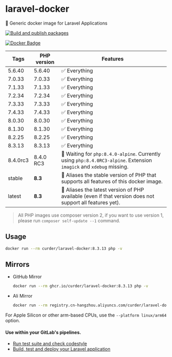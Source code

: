 # laravel-docker

🐳 Generic docker image for Laravel Applications

[![Build and publish packages](https://github.com/curder/laravel-docker/actions/workflows/packages.yml/badge.svg?branch=master)](https://github.com/curder/laravel-docker/actions/workflows/packages.yml)

[![Docker Badge](https://img.shields.io/docker/pulls/curder/laravel-docker)](https://hub.docker.com/r/curder/laravel-docker/)

| Tags     | PHP version | Features                                                                                                            |
|----------|-------------|---------------------------------------------------------------------------------------------------------------------|
| 5.6.40   | 5.6.40      | ✅ Everything                                                                                                        |
| 7.0.33   | 7.0.33      | ✅ Everything                                                                                                        |
| 7.1.33   | 7.1.33      | ✅ Everything                                                                                                        |
| 7.2.34   | 7.2.34      | ✅ Everything                                                                                                        |
| 7.3.33   | 7.3.33      | ✅ Everything                                                                                                        |
| 7.4.33   | 7.4.33      | ✅ Everything                                                                                                        |
| 8.0.30   | 8.0.30      | ✅ Everything                                                                                                        |
| 8.1.30   | 8.1.30      | ✅ Everything                                                                                                        |
| 8.2.25   | 8.2.25      | ✅ Everything                                                                                                        |
| 8.3.13   | 8.3.13      | ✅ Everything                                                                                                        |
| 8.4.0rc3 | 8.4.0 RC3   | 🚧 Waiting for `php:8.4.0-alpine`. Currently using `php:8.4.0RC3-alpine`. Extension `imagick` and `xdebug` missing. |
| stable   | **8.3**     | 🔗 Aliases the stable version of PHP that supports all features of this docker image.                               |
| latest   | **8.3**     | 🔗 Aliases the latest version of PHP available (even if that version does not support all features yet).            |                            

> All PHP images use composer version 2, if you want to use version 1, please run `composer self-update --1` command.

## Usage

```bash
docker run --rm curder/laravel-docker:8.3.13 php -v
```

## Mirrors


- GitHub Mirror

    ```bash
    docker run --rm ghcr.io/curder/laravel-docker:8.3.13 php -v
    ```

- Ali Mirror

    ```bash
    docker run --rm registry.cn-hangzhou.aliyuncs.com/curder/laravel-docker:8.3.13 php -v
    ```

For Apple Silicon or other arm-based CPUs, use the `--platform linux/arm64` option.

#### Use within your GitLab's pipelines.

* [Run test suite and check codestyle](http://lorisleiva.com/using-gitlabs-pipeline-with-laravel/)
* [Build, test and deploy your Laravel application](http://lorisleiva.com/laravel-deployment-using-gitlab-pipelines/)
